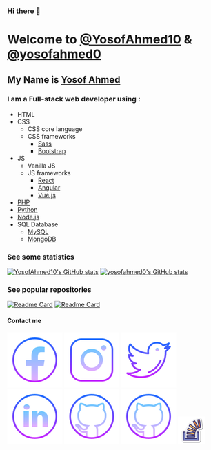 ### Hi there 👋

<!--
**YosofAhmed10/YosofAhmed10** is a ✨ _special_ ✨ repository because its `README.md` (this file) appears on your GitHub profile.

Here are some ideas to get you started:

- 🔭 I’m currently working on ...
- 🌱 I’m currently learning ...
- 👯 I’m looking to collaborate on ...
- 🤔 I’m looking for help with ...
- 💬 Ask me about ...
- 📫 How to reach me: ...
- 😄 Pronouns: ...
- ⚡ Fun fact: ...
-->

# Welcome to [@YosofAhmed10](https://github.com/YosofAhmed10) & [@yosofahmed0](https://github.com/yosofahmed0)

## My Name is [Yosof Ahmed](https://github.com/YosofAhmed10)

### I am a Full-stack web developer using :

- HTML
- CSS
  - CSS core language
  - CSS frameworks
    - [Sass](https://github.com/sass)
    - [Bootstrap](https://github.com/twbs)
- JS
  - Vanilla JS
  - JS frameworks
    - [React](https://github.com/facebook/react)
    - [Angular](https://github.com/angular)
    - [Vue.js](https://github.com/vuejs)
- [PHP](https://github.com/php)
- [Python](https://github.com/python)
- [Node.js](https://github.com/nodejs)
- SQL Database
  - [MySQL](https://github.com/mysql)
  - [MongoDB](https://github.com/mongodb)

### See some statistics

[![YosofAhmed10's GitHub stats](https://github-readme-stats.vercel.app/api?username=YosofAhmed10&include_all_commits=true&show_icons=true&theme=material-palenight)](#)
[![yosofahmed0's GitHub stats](https://github-readme-stats.vercel.app/api?username=yosofahmed0&include_all_commits=true&show_icons=true&theme=material-palenight)](#)

### See popular repositories

[![Readme Card](https://github-readme-stats.vercel.app/api/pin/?username=YosofAhmed10&repo=dice-game&include_all_commits=true&show_icons=true&theme=material-palenight)](https://github.com/YosofAhmed10/dice-game)
[![Readme Card](https://github-readme-stats.vercel.app/api/pin/?username=yosofahmed0&repo=zols&include_all_commits=true&show_icons=true&theme=material-palenight)](https://github.com/yosofahmed0/zols)

#### Contact me

<a href="https://www.facebook.com/yosofahmed347/"><img src="https://github.com/YosofAhmed10/YosofAhmed10/blob/main/src/svg/icons8-facebook.svg" alt="facebook-profile"></a>
<a href="https://www.instagram.com/yosofahmed347/"><img src="https://github.com/YosofAhmed10/YosofAhmed10/blob/main/src/svg/icons8-instagram.svg" alt="instagram-profile"></a>
<a href="https://twitter.com/Youssef30102008/"><img src="https://github.com/YosofAhmed10/YosofAhmed10/blob/main/src/svg/icons8-twitter.svg" alt="twitter-profile"></a>
<a href="https://www.linkedin.com/in/yosof-ahmed-bbab39244/"><img src="https://github.com/YosofAhmed10/YosofAhmed10/blob/main/src/svg/icons8-linkedin-circled.svg" alt="linkedin-profile"></a>
<a href="https://github.com/YosofAhmed10"><img src="https://github.com/YosofAhmed10/YosofAhmed10/blob/main/src/svg/icons8-github.svg" alt="github-profile"></a>
<a href="https://github.com/yosofahmed0"><img src="https://github.com/YosofAhmed10/YosofAhmed10/blob/main/src/svg/icons8-github.svg" alt="github-another-profile"></a>
<a href="https://stackoverflow.com/users/17017360/youssef-ahmed"><img style="width: 64px" src="https://github.com/YosofAhmed10/YosofAhmed10/blob/main/src/svg/icons8-stack-overflow.svg" alt="stackoverflow-profile"></a>
